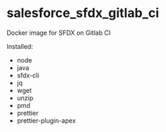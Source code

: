 # salesforce_sfdx_gitlab_ci
Docker image for SFDX on Gitlab CI

Installed: 
  - node
  - java
  - sfdx-cli
  - jq
  - wget
  - unzip
  - pmd
  - prettier
  - prettier-plugin-apex

